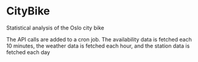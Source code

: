 # CityBike
Statistical analysis of the Oslo city bike

The API calls are added to a cron job. The availability data is fetched each 10 minutes, the weather data is fetched each hour, and the station data is fetched each day
